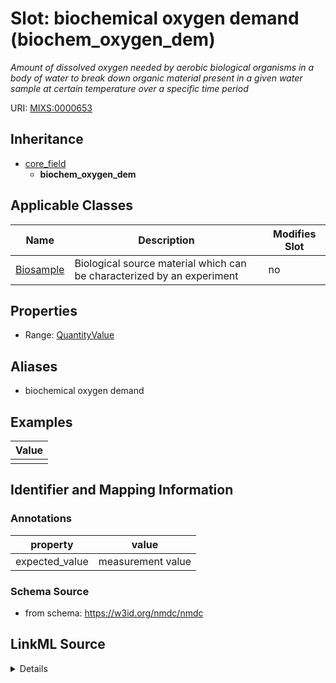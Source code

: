 # Slot: biochemical oxygen demand (biochem_oxygen_dem)


_Amount of dissolved oxygen needed by aerobic biological organisms in a body of water to break down organic material present in a given water sample at certain temperature over a specific time period_



URI: [MIXS:0000653](https://w3id.org/mixs/0000653)




## Inheritance

* [core_field](core_field.md)
    * **biochem_oxygen_dem**





## Applicable Classes

| Name | Description | Modifies Slot |
| --- | --- | --- |
[Biosample](Biosample.md) | Biological source material which can be characterized by an experiment |  no  |







## Properties

* Range: [QuantityValue](QuantityValue.md)



## Aliases


* biochemical oxygen demand




## Examples

| Value |
| --- |
|  |

## Identifier and Mapping Information





### Annotations

| property | value |
| --- | --- |
| expected_value | measurement value || preferred_unit | milligram per liter || occurrence | 1 |



### Schema Source


* from schema: https://w3id.org/nmdc/nmdc




## LinkML Source

<details>
```yaml
name: biochem_oxygen_dem
annotations:
  expected_value:
    tag: expected_value
    value: measurement value
  preferred_unit:
    tag: preferred_unit
    value: milligram per liter
  occurrence:
    tag: occurrence
    value: '1'
description: Amount of dissolved oxygen needed by aerobic biological organisms in
  a body of water to break down organic material present in a given water sample at
  certain temperature over a specific time period
title: biochemical oxygen demand
examples:
- value: ''
from_schema: https://w3id.org/nmdc/nmdc
aliases:
- biochemical oxygen demand
rank: 1000
is_a: core field
slot_uri: MIXS:0000653
multivalued: false
alias: biochem_oxygen_dem
domain_of:
- Biosample
range: QuantityValue

```
</details>